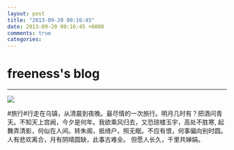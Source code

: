 ```yaml
---
layout: post
title: "2013-09-20 00:16:45"
date: 2013-09-20 00:16:45 +0800
comments: true
categories: 
---
```


# freeness's blog

----------

![](http://okqmqrbgo.bkt.clouddn.com/201309200016451.jpg)

>
\#旅行\#行走在乌镇，从清晨到夜晚。最尽情的一次旅行。明月几时有？把酒问青天。不知天上宫阙，今夕是何年。我欲乘风归去，又恐琼楼玉宇，高处不胜寒, 起舞弄清影，何似在人间。转朱阁，抵绮户，照无眠。不应有恨，何事偏向别时圆。人有悲欢离合，月有阴晴圆缺，此事古难全。 但愿人长久，千里共婵娟。